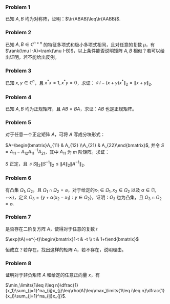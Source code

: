 ### Problem 1

已知 $A,B$ 均为对称阵，证明：$\tr(ABAB)\leq\tr(AABB)$.

### Problem 2

已知 $A,B\in\mathbb{C}^{n\times n}$ 的特征多项式和极小多项式相同，且对任意的复数 $\mu$，有 $\rank(\mu I-A)=\rank(\mu I-B)$，以上条件能否说明矩阵 $A,B$ 相似？若可以给出证明，若不能给出反例。

### Problem 3

已知 $x,y\in\mathbb{C}^n$，且 $x^*x=1,x^*y=0$，求证：$\|I-(x+y)x^*\|_2=\|x+y\|_2$.

### Problem 4

已知 $A,B$ 均为正规矩阵，且 $AB=BA$，求证：$AB$ 也是正规矩阵。

### Problem 5

对于任意一个正定矩阵 $A$，可将 $A$ 写成分块形式：

$A=\begin{bmatrix}A_{11} & A_{12} \\A_{21} & A_{22}\end{bmatrix}$, 并令 $S=A_{11}-A_{12}A_{11}^{-1}A_{21}$，其中 $A_{11}$ 为 $m$ 阶矩阵。求证：

$S$ 正定，且 $\|S\|_2\|S^{-1}\|_2\leq\|A\|_2\|A^{-1}\|_2$.

### Problem 6

有凸集 $\Omega_1,\Omega_2$，且 $\Omega_1\cap\Omega_2=\varnothing$，对于给定的$x_1\in\Omega_1,x_2\in\Omega_2$ 以及 $\alpha\in(1,+\infty)$，定义 $\Omega_3=\{y+\alpha(x_2-x_1):y\in\Omega_2\}$，证明：$\Omega_3$ 也为凸集，且 $\Omega_3\cap\Omega_2=\varnothing$.

### Problem 7

是否存在二阶复方阵 $A$，使得对于任意的复数 $t$

$\exp(tA)=e^{-t}\begin{bmatrix}1-t & -t \\ t & 1+t\end{bmatrix}$

恒成立？若存在，找出这样的矩阵 $A$，若不存在，说明理由。

### Problem 8

证明对于非负矩阵 $A$ 和给定的任意正向量 $x$，有

$\min_\limits{1\leq i\leq n}\dfrac{1}{x_1}\sum_{j=1}^na_{ij}x_{j}\leq\rho(A)\leq\max_\limits{1\leq i\leq n}\dfrac{1}{x_i}\sum_{j=1}^na_{ij}x_{j}$.